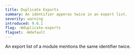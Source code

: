 ```yaml
---
title: Duplicate Exports
summary: An identifier apperas twice in an export list.
severity: warning
introduced: 9.6.1
flag: -Wduplicate-exports
flagset: -Wdefault
---
```


An export list of a module mentions the same identifier twice.
